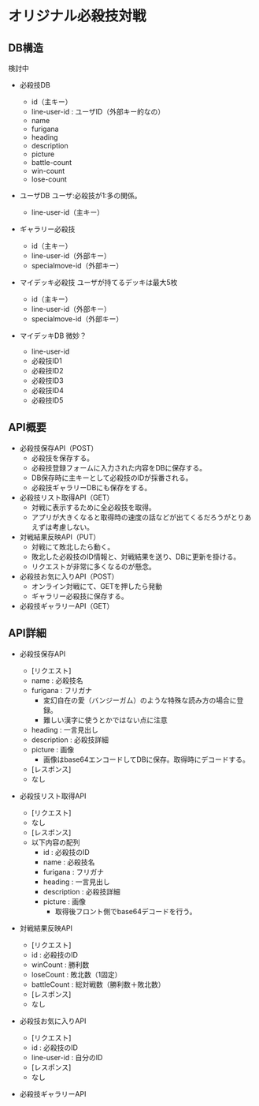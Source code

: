 # オリジナル必殺技対戦

## DB構造
検討中
- 必殺技DB
    - id（主キー）
    - line-user-id : ユーザID（外部キー的なの）
    - name
    - furigana
    - heading
    - description
    - picture
    - battle-count
    - win-count
    - lose-count
- ユーザDB ユーザ:必殺技が1:多の関係。
    - line-user-id（主キー）

- ギャラリー必殺技
    - id（主キー）
    - line-user-id（外部キー）
    - specialmove-id（外部キー）

- マイデッキ必殺技 ユーザが持てるデッキは最大5枚
    - id（主キー）
    - line-user-id（外部キー）
    - specialmove-id（外部キー）


- マイデッキDB 微妙？
    - line-user-id
    - 必殺技ID1
    - 必殺技ID2
    - 必殺技ID3
    - 必殺技ID4
    - 必殺技ID5

## API概要
- 必殺技保存API（POST）
    - 必殺技を保存する。
    - 必殺技登録フォームに入力された内容をDBに保存する。
    - DB保存時に主キーとして必殺技のIDが採番される。
    - 必殺技ギャラリーDBにも保存をする。
- 必殺技リスト取得API（GET）
    - 対戦に表示するために全必殺技を取得。
    - アプリが大きくなると取得時の速度の話などが出てくるだろうがとりあえずは考慮しない。
- 対戦結果反映API（PUT）
    - 対戦にて敗北したら動く。
    - 敗北した必殺技のID情報と、対戦結果を送り、DBに更新を掛ける。
    - リクエストが非常に多くなるのが懸念。
- 必殺技お気に入りAPI（POST）
    - オンライン対戦にて、GETを押したら発動
    - ギャラリー必殺技に保存する。
- 必殺技ギャラリーAPI（GET）



## API詳細

- 必殺技保存API
    - [リクエスト]
    - name : 必殺技名
    - furigana : フリガナ
        - 変幻自在の愛（バンジーガム）のような特殊な読み方の場合に登録。
        - 難しい漢字に使うとかではない点に注意
    - heading : 一言見出し
    - description : 必殺技詳細
    - picture : 画像
        - 画像はbase64エンコードしてDBに保存。取得時にデコードする。
    - [レスポンス]
    - なし
- 必殺技リスト取得API
    - [リクエスト]
    - なし
    - [レスポンス]
    - 以下内容の配列
        - id : 必殺技のID
        - name : 必殺技名
        - furigana : フリガナ
        - heading : 一言見出し
        - description : 必殺技詳細
        - picture : 画像
            - 取得後フロント側でbase64デコードを行う。
- 対戦結果反映API
    - [リクエスト]
    - id : 必殺技のID
    - winCount : 勝利数
    - loseCount : 敗北数（1固定）
    - battleCount : 総対戦数（勝利数＋敗北数）
    - [レスポンス]
    - なし
- 必殺技お気に入りAPI
    - [リクエスト]
    - id : 必殺技のID
    - line-user-id : 自分のID
    - [レスポンス]
    - なし

- 必殺技ギャラリーAPI

    